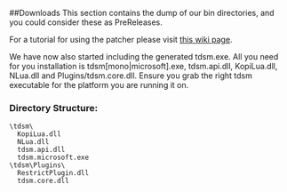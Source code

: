 ##Downloads
This section contains the dump of our bin directories, and you could consider these as PreReleases.

For a tutorial for using the patcher please visit [this wiki page](https://github.com/DeathCradle/Terraria-s-Dedicated-Server-Mod/wiki/A-Beginner%27s-Guide-for-TDSM-Rebind%3A-Installation-and-Running).

We have now also started including the generated tdsm.exe. All you need for you installation is tdsm[mono|microsoft].exe, tdsm.api.dll, KopiLua.dll, NLua.dll and Plugins/tdsm.core.dll.
Ensure you grab the right tdsm executable for the platform you are running it on.

### Directory Structure:
```
\tdsm\
  KopiLua.dll
  NLua.dll
  tdsm.api.dll
  tdsm.microsoft.exe
\tdsm\Plugins\
  RestrictPlugin.dll
  tdsm.core.dll
```
